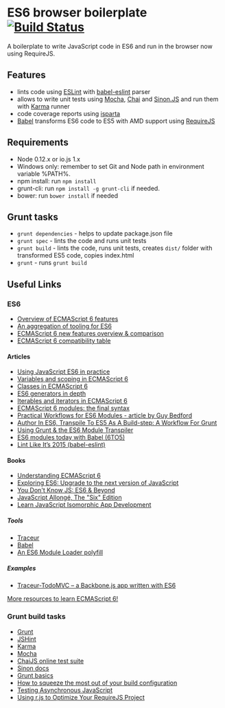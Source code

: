 ES6 browser boilerplate [![Build Status](https://travis-ci.org/gziolo/es6-browser-boilerplate.png?branch=master)](https://travis-ci.org/gziolo/es6-browser-boilerplate)
============
A boilerplate to write JavaScript code in ES6 and run in the browser now using RequireJS. 

## Features ##
- lints code using [ESLint](http://eslint.org/) with [babel-eslint](https://github.com/babel/babel-eslint) parser 
- allows to write unit tests using [Mocha](http://mochajs.org/), [Chai](http://chaijs.com/) and [Sinon.JS](http://sinonjs.org/) and run them with [Karma](http://karma-runner.github.io/) runner
- code coverage reports using [isparta](https://github.com/douglasduteil/isparta)
- [Babel](https://babeljs.io/) transforms ES6 code to ES5 with AMD support using [RequireJS](http://requirejs.org/)

## Requirements ##

- Node 0.12.x or io.js 1.x
- Windows only: remember to set Git and Node path in environment variable %PATH%.
- npm install: run ```npm install```
- grunt-cli: run ```npm install -g grunt-cli``` if needed.
- bower: run ```bower install``` if needed

## Grunt tasks ##

- ```grunt dependencies``` - helps to update package.json file
- ```grunt spec``` - lints the code and runs unit tests 
- ```grunt build``` - lints the code, runs unit tests, creates ```dist/``` folder with transformed ES5 code, copies index.html
- ```grunt``` - runs ```grunt build```

## Useful Links ##

### ES6

- [Overview of ECMAScript 6 features](https://github.com/lukehoban/es6features)
- [An aggregation of tooling for ES6](https://github.com/addyosmani/es6-tools)
- [ECMAScript 6 new features overview & comparison](http://es6-features.org/)
- [ECMAScript 6 compatibility table](https://kangax.github.io/compat-table/es6/)

#### Articles
- [Using JavaScript ES6 in practice](http://gziolo.pl/2015/05/13/using-javascript-es6-in-practice/)
- [Variables and scoping in ECMAScript 6](http://www.2ality.com/2015/02/es6-scoping.html)
- [Classes in ECMAScript 6](http://www.2ality.com/2015/02/es6-classes-final.html)
- [ES6 generators in depth](http://www.2ality.com/2015/03/es6-generators.html)
- [Iterables and iterators in ECMAScript 6](http://www.2ality.com/2015/02/es6-iteration.html)
- [ECMAScript 6 modules: the final syntax](http://www.2ality.com/2014/09/es6-modules-final.html)
- [Practical Workflows for ES6 Modules - article by Guy Bedford](http://guybedford.com/practical-workflows-for-es6-modules)
- [Author In ES6, Transpile To ES5 As A Build-step: A Workflow For Grunt](http://addyosmani.com/blog/author-in-es6-transpile-to-es5-as-a-build-step-a-workflow-for-grunt/)
- [Using Grunt & the ES6 Module Transpiler](http://www.thomasboyt.com/2013/06/21/es6-module-transpiler)
- [ES6 modules today with Babel (6TO5)](http://es6rocks.com/2014/10/es6-modules-today-with-6to5/)
- [Lint Like It’s 2015 (babel-eslint)](https://medium.com/@dan_abramov/lint-like-it-s-2015-6987d44c5b48)


#### Books
- [Understanding ECMAScript 6](https://leanpub.com/understandinges6/read/)
- [Exploring ES6: Upgrade to the next version of JavaScript](http://exploringjs.com/)
- [You Don't Know JS: ES6 & Beyond](https://github.com/getify/You-Dont-Know-JS/tree/master/es6%20%26%20beyond)
- [JavaScript Allongé, The "Six" Edition](https://leanpub.com/javascriptallongesix)
- [Learn JavaScript Isomorphic App Development](https://leanpub.com/learn-javascript-react-nodejs-es6/)

##### Tools
- [Traceur](https://github.com/google/traceur-compiler)
- [Babel](https://babeljs.io/)
- [An ES6 Module Loader polyfill](https://github.com/ModuleLoader/es6-module-loader)

##### Examples
- [Traceur-TodoMVC – a Backbone.js app written with ES6](http://addyosmani.com/blog/traceur-todomvc/)

[More resources to learn ECMAScript 6!](https://github.com/ericdouglas/ES6-Learning)

### Grunt build tasks ###
- [Grunt](http://gruntjs.com/)
- [JSHint](http://www.jshint.com/docs/)
- [Karma](http://karma-runner.github.io/)
- [Mocha](http://mochajs.org/)
- [ChaiJS online test suite](http://chaijs.com/api/test/)
- [Sinon docs](http://sinonjs.org/docs/)
- [Grunt basics](http://24ways.org/2013/grunt-is-not-weird-and-hard/)
- [How to squeeze the most out of your build configuration](http://www.html5rocks.com/en/tutorials/tooling/supercharging-your-gruntfile/)
- [Testing Asynchronous JavaScript](http://martinfowler.com/articles/asyncJS.html)
- [Using r.js to Optimize Your RequireJS Project](http://tech.pro/blog/1639/using-rjs-to-optimize-your-requirejs-project)
